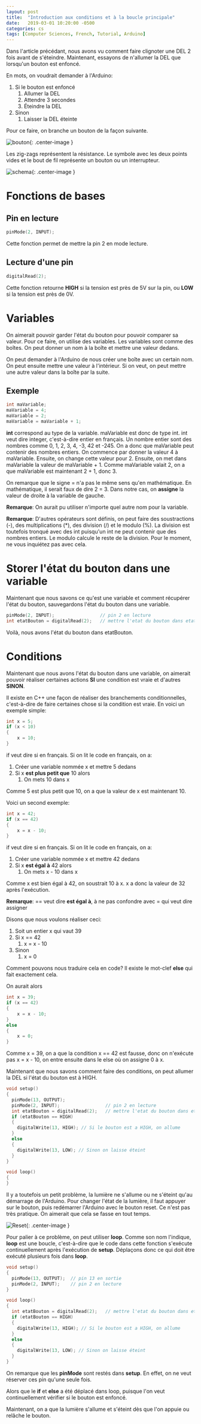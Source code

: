 ```yaml
---
layout: post
title:  "Introduction aux conditions et à la boucle principale"
date:   2019-03-01 10:20:00 -0500
categories: cs
tags: [Computer Sciences, French, Tutorial, Arduino]
---
```


Dans l'article précédant, nous avons vu comment faire clignoter une DEL 2 fois avant de s'éteindre. Maintenant, essayons de n'allumer la DEL que lorsqu'un bouton est enfoncé.

En mots, on voudrait demander à l'Arduino:

1. Si le bouton est enfoncé
   1. Allumer la DEL
   2. Attendre 3 secondes
   3. Éteindre la DEL
2. Sinon
   1. Laisser la DEL éteinte

Pour ce faire, on branche un bouton de la façon suivante.

![bouton](/assets/images/arduino/bouton.png){: .center-image }

Les zig-zags représentent la résistance. Le symbole avec les deux points vides et le bout de fil représente un bouton ou un interrupteur.

![schema](/assets/images/arduino/schema.png){: .center-image }

# Fonctions de bases

## Pin en lecture

```c++
pinMode(2, INPUT);
```

Cette fonction permet de mettre la pin 2 en mode lecture.

## Lecture d'une pin

```c++
digitalRead(2);
```

Cette fonction retourne **HIGH** si la tension est près de 5V sur la pin, ou **LOW** si la tension est près de 0V.

# Variables

On aimerait pouvoir garder l'état du bouton pour pouvoir comparer sa valeur. Pour ce faire, on utilise des variables. Les variables sont comme des boîtes. On peut donner un nom à la boîte et mettre une valeur dedans.

On peut demander à l'Arduino de nous créer une boîte avec un certain nom. On peut ensuite mettre une valeur à l'intérieur. Si on veut, on peut mettre une autre valeur dans la boîte par la suite.

## Exemple

```c++
int maVariable;
maVariable = 4;
maVariable = 2;
maVariable = maVariable + 1;
```

**int** correspond au type de la variable. maVariable est donc de type int. int veut dire integer, c'est-à-dire entier en français. Un nombre entier sont des nombres comme 0, 1, 2, 3, 4, -3, 42 et -245. On a donc que maVariable peut contenir des nombres entiers.
On commence par donner la valeur 4 à maVariable.
Ensuite, on change cette valeur pour 2.
Ensuite, on met dans maVariable la valeur de maVariable + 1. Comme maVariable valait 2, on a que maVariable est maintenant 2 + 1, donc 3.

On remarque que le signe = n'a pas le même sens qu'en mathématique. En mathématique, il serait faux de dire 2 = 3. Dans notre cas, on **assigne** la valeur de droite à la variable de gauche.

**Remarque**: On aurait pu utiliser n'importe quel autre nom pour la variable.

**Remarque**: D'autres opérateurs sont définis, on peut faire des soustractions (-), des multiplications (*), des division (/) et le modulo (%). La division est toutefois tronqué avec des int puisqu'un int ne peut contenir que des nombres entiers. Le modulo calcule le reste de la division. Pour le moment, ne vous inquiétez pas avec cela.

# Storer l'état du bouton dans une variable

Maintenant que nous savons ce qu'est une variable et comment récupérer l'état du bouton, sauvegardons l'état du bouton dans une variable.

```c++
pinMode(2, INPUT);                 // pin 2 en lecture
int etatBouton = digitalRead(2);   // mettre l'etat du bouton dans etatBouton
```

Voilà, nous avons l'état du bouton dans etatBouton.

# Conditions

Maintenant que nous avons l'état du bouton dans une variable, on aimerait pouvoir réaliser certaines actions **SI** une condition est vraie et d'autres **SINON**.

Il existe en C++ une façon de réaliser des branchements conditionnelles, c'est-à-dire de faire certaines chose si la condition est vraie. En voici un exemple simple:

```c++
int x = 5;
if (x < 10)
{
    x = 10;
}
```

if veut dire si en français. Si on lit le code en français, on a:

1. Créer une variable nommée x et mettre 5 dedans
2. Si x **est plus petit que** 10 alors
   1. On mets 10 dans x

Comme 5 est plus petit que 10, on a que la valeur de x est maintenant 10.

Voici un second exemple:

```c++
int x = 42;
if (x == 42)
{
    x = x - 10;
}
```

if veut dire si en français. Si on lit le code en français, on a:

1. Créer une variable nommée x et mettre 42 dedans
2. Si x **est égal à** 42 alors
   1. On mets x - 10 dans x

Comme x est bien égal à 42, on soustrait 10 à x. x a donc la valeur de 32 après l'exécution.

**Remarque**: == veut dire **est égal à**, à ne pas confondre avec = qui veut dire assigner

Disons que nous voulons réaliser ceci:

1. Soit un entier x qui vaut 39
2. Si x == 42
   1. x = x - 10
3. Sinon
   1. x = 0

Comment pouvons nous traduire cela en code?
Il existe le mot-clef **else** qui fait exactement cela.

On aurait alors

```c++
int x = 39;
if (x == 42)
{
    x = x - 10;
}
else
{
    x = 0;
}
```
Comme x = 39, on a que la condition x == 42 est fausse, donc on n'exécute pas x = x - 10, on entre ensuite dans le else où on assigne 0 à x.

Maintenant que nous savons comment faire des conditions, on peut allumer la DEL si l'état du bouton est à HIGH.

```c++
void setup() 
{
  pinMode(13, OUTPUT);
  pinMode(2, INPUT);                 // pin 2 en lecture
  int etatBouton = digitalRead(2);   // mettre l'etat du bouton dans etatBouton
  if (etatBouton == HIGH)
  {
    digitalWrite(13, HIGH); // Si le bouton est a HIGH, on allume
  }
  else
  {
    digitalWrite(13, LOW); // Sinon on laisse éteint
  }
}

void loop()
{
}
```

Il y a toutefois un petit problème, la lumière ne s'allume ou ne s'éteint qu'au démarrage de l'Arduino. Pour changer l'état de la lumière, il faut appuyer sur le bouton, puis redémarrer l'Arduino avec le bouton reset. Ce n'est pas très pratique. On aimerait que cela se fasse en tout temps.

![Reset](/assets/images/arduino/reset.png){: .center-image }

Pour palier à ce problème, on peut utiliser **loop**. Comme son nom l'indique, **loop** est une boucle, c'est-à-dire que le code dans cette fonction s'exécute continuellement après l'exécution de **setup**. Déplaçons donc ce qui doit être exécuté plusieurs fois dans **loop**.

```c++
void setup() 
{
  pinMode(13, OUTPUT);  // pin 13 en sortie
  pinMode(2, INPUT);    // pin 2 en lecture
}

void loop() 
{
  int etatBouton = digitalRead(2);   // mettre l'etat du bouton dans etatBouton
  if (etatBouton == HIGH)
  {
    digitalWrite(13, HIGH); // Si le bouton est a HIGH, on allume
  }
  else
  {
    digitalWrite(13, LOW); // Sinon on laisse éteint
  }
}
```

On remarque que les **pinMode** sont restés dans **setup**. En effet, on ne veut réserver ces pin qu'une seule fois.

Alors que le **if** et **else** a été déplacé dans loop, puisque l'on veut continuellement vérifier si le bouton est enfoncé.

Maintenant, on a que la lumière s'allume et s'éteint dès que l'on appuie ou relâche le bouton.
